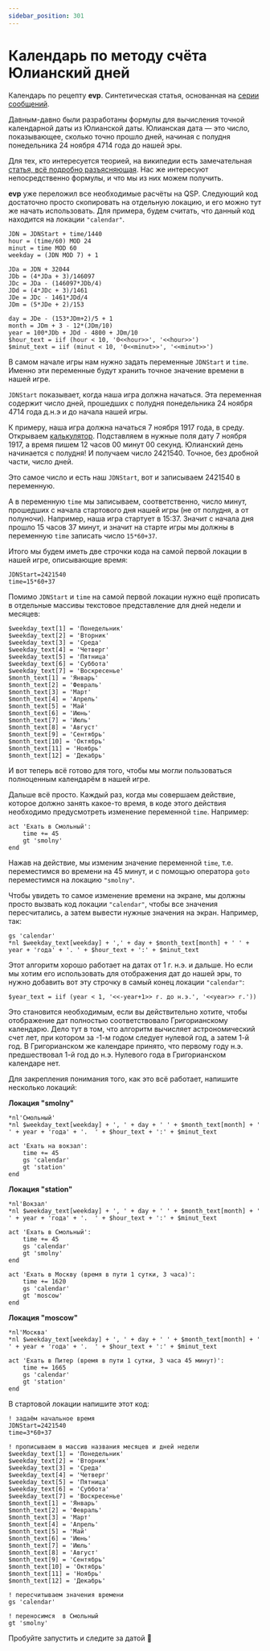 ```yaml
---
sidebar_position: 301
---
```


# Календарь по методу счёта Юлианский дней
<!-- [:informarch_calend_jul] -->

Календарь по рецепту **evp**. Синтетическая статья, основанная на [серии сообщений](https://qsp.org/index.php?option=com_agora&task=topic&id=956&Itemid=57).

Давным-давно были разработаны формулы для вычисления точной календарной даты из Юлианской даты. Юлианская дата — это число, показывающее, сколько точно прошло дней, начиная с полудня понедельника 24 ноября 4714 года до нашей эры.

Для тех, кто интересуется теорией, на википедии есть замечательная [статья, всё подробно разъясняющая](https://ru.wikipedia.org/wiki/%D0%AE%D0%BB%D0%B8%D0%B0%D0%BD%D1%81%D0%BA%D0%B0%D1%8F_%D0%B4%D0%B0%D1%82%D0%B0). Нас же интересуют непосредственно формулы, и что мы из них можем получить.

**evp** уже переложил все необходимые расчёты на QSP. Следующий код достаточно просто скопировать на отдельную локацию, и его можно тут же начать использовать. Для примера, будем считать, что данный код находится на локации `"calendar"`.

```qsp
JDN = JDNStart + time/1440
hour = (time/60) MOD 24
minut = time MOD 60
weekday = (JDN MOD 7) + 1

JDa = JDN + 32044
JDb = (4*JDa + 3)/146097
JDc = JDa - (146097*JDb/4)
JDd = (4*JDc + 3)/1461
JDe = JDc - 1461*JDd/4
JDm = (5*JDe + 2)/153

day = JDe - (153*JDm+2)/5 + 1
month = JDm + 3 - 12*(JDm/10)
year = 100*JDb + JDd - 4800 + JDm/10
$hour_text = iif (hour < 10, '0<<hour>>', '<<hour>>')
$minut_text = iif (minut < 10, '0<<minut>>', '<<minut>>')
```

В самом начале игры нам нужно задать переменные `JDNStart` и `time`. Именно эти переменные будут хранить точное значение времени в нашей игре.

`JDNStart` показывает, когда наша игра должна начаться. Эта переменная содержит число дней, прошедших с полудня понедельника 24 ноября 4714 года д.н.э и до начала нашей игры.

К примеру, наша игра должна начаться 7 ноября 1917 года, в среду. Открываем [калькулятор](https://promenade.imcce.fr/en/pages2/278.html). Подставляем в нужные поля дату 7 ноября 1917, а время пишем 12 часов 00 минут 00 секунд. Юлианский день начинается с полудня! И получаем число 2421540. Точное, без дробной части, число дней.

Это самое число и есть наш `JDNStart`, вот и записываем 2421540 в переменную.

А в переменную `time` мы записываем, соответственно, число минут, прошедших с начала стартового дня нашей игры (не от полудня, а от полуночи). Например, наша игра стартует в 15:37. Значит с начала дня прошло 15 часов 37 минут, и значит на старте игры мы должны в переменную `time` записать число `15*60+37`.

Итого мы будем иметь две строчки кода на самой первой локации в нашей игре, описывающие время:

```qsp
JDNStart=2421540
time=15*60+37
```

Помимо `JDNStart` и `time` на самой первой локации нужно ещё прописать в отдельные массивы текстовое представление для дней недели и месяцев:

```qsp
$weekday_text[1] = 'Понедельник'
$weekday_text[2] = 'Вторник'
$weekday_text[3] = 'Среда'
$weekday_text[4] = 'Четверг'
$weekday_text[5] = 'Пятница'
$weekday_text[6] = 'Суббота'
$weekday_text[7] = 'Воскресенье'
$month_text[1] = 'Январь'
$month_text[2] = 'Февраль'
$month_text[3] = 'Март'
$month_text[4] = 'Апрель'
$month_text[5] = 'Май'
$month_text[6] = 'Июнь'
$month_text[7] = 'Июль'
$month_text[8] = 'Август'
$month_text[9] = 'Сентябрь'
$month_text[10] = 'Октябрь'
$month_text[11] = 'Ноябрь'
$month_text[12] = 'Декабрь'
```

И вот теперь всё готово для того, чтобы мы могли пользоваться полноценным календарём в нашей игре.

Дальше всё просто. Каждый раз, когда мы совершаем действие, которое должно занять какое-то время, в коде этого действия необходимо предусмотреть изменение переменной `time`. Например:

```qsp
act 'Ехать в Смольный':
    time += 45
    gt 'smolny'
end
```

Нажав на действие, мы изменим значение переменной `time`, т.е. переместимся во времени на 45 минут, и с помощью оператора `goto` переместимся на локацию `"smolny"`.

Чтобы увидеть то самое изменение времени на экране, мы должны просто вызвать код локации `"calendar"`, чтобы все значения пересчитались, а затем вывести нужные значения на экран. Например, так:

```qsp
gs 'calendar'
*nl $weekday_text[weekday] + ',' + day + $month_text[month] + ' ' + year + 'года' + '. ' + $hour_text + ':' + $minut_text
```

Этот алгоритм хорошо работает на датах от 1 г. н.э. и дальше. Но если мы хотим его использовать для отображения дат до нашей эры, то нужно добавить вот эту строчку в самый конец локации `"calendar"`:

```qsp
$year_text = iif (year < 1, '<<-year+1>> г. до н.э.', '<<year>> г.'))
```

Это становится необходимым, если вы действительно хотите, чтобы отображение дат полностью соответствовало Григорианскому календарю. Дело тут в том, что алгоритм вычисляет астрономический счет лет, при котором за -1-м годом следует нулевой год, а затем 1-й год. В Григорианском же календаре принято, что первому году н.э. предшествовал 1-й год до н.э. Нулевого года в Григорианском календаре нет.

Для закрепления понимания того, как это всё работает, напишите несколько локаций:

**Локация "smolny"**

```qsp
*nl'Смольный'
*nl $weekday_text[weekday] + ', ' + day + ' ' + $month_text[month] + ' ' + year + 'года' + '.  ' + $hour_text + ':' + $minut_text

act 'Ехать на вокзал':
    time += 45
    gs 'calendar' 
    gt 'station'
end
```

**Локация "station"**

```qsp
*nl'Вокзал'
*nl $weekday_text[weekday] + ', ' + day + ' ' + $month_text[month] + ' ' + year + 'года' + '.  ' + $hour_text + ':' + $minut_text

act 'Ехать в Смольный':
    time += 45
    gs 'calendar' 
    gt 'smolny'
end

act 'Ехать в Москву (время в пути 1 сутки, 3 часа)':
    time += 1620
    gs 'calendar' 
    gt 'moscow'
end
```

**Локация "moscow"**

```qsp
*nl'Москва'
*nl $weekday_text[weekday] + ', ' + day + ' ' + $month_text[month] + ' ' + year + 'года' + '.  ' + $hour_text + ':' + $minut_text

act 'Ехать в Питер (время в пути 1 сутки, 3 часа 45 минут)':
    time += 1665
    gs 'calendar' 
    gt 'station'
end
```

В стартовой локации напишите этот код:

```qsp
! задаём начальное время
JDNStart=2421540
time=3*60+37

! прописываем в массив названия месяцев и дней недели
$weekday_text[1] = 'Понедельник'
$weekday_text[2] = 'Вторник'
$weekday_text[3] = 'Среда'
$weekday_text[4] = 'Четверг'
$weekday_text[5] = 'Пятница'
$weekday_text[6] = 'Суббота'
$weekday_text[7] = 'Воскресенье'
$month_text[1] = 'Январь'
$month_text[2] = 'Февраль'
$month_text[3] = 'Март'
$month_text[4] = 'Апрель'
$month_text[5] = 'Май'
$month_text[6] = 'Июнь'
$month_text[7] = 'Июль'
$month_text[8] = 'Август'
$month_text[9] = 'Сентябрь'
$month_text[10] = 'Октябрь'
$month_text[11] = 'Ноябрь'
$month_text[12] = 'Декабрь'

! пересчитываем значения времени
gs 'calendar'

! переносимся  в Смольный
gt 'smolny'
```

Пробуйте запустить и следите за датой 🙂
